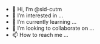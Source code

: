- 👋 Hi, I’m @sid-cutm
- 👀 I’m interested in ...
- 🌱 I’m currently learning ...
- 💞️ I’m looking to collaborate on ...
- 📫 How to reach me ...

<!---
sid-cutm/sid-cutm is a ✨ special ✨ repository because its `README.md` (this file) appears on your GitHub profile.
You can click the Preview link to take a look at your changes.
--->

